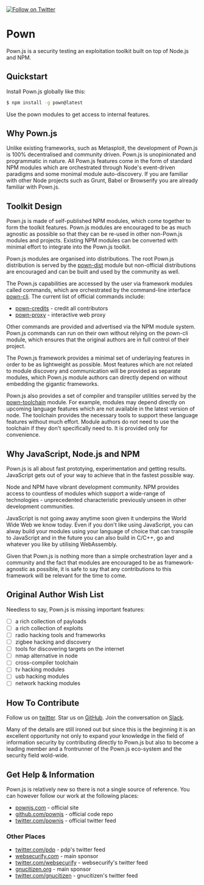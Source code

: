 [![Follow on Twitter](https://img.shields.io/twitter/follow/pownjs.svg?logo=twitter)](https://twitter.com/pownjs)

# Pown

Pown.js is a security testing an exploitation toolkit built on top of Node.js and NPM.

## Quickstart

Install Pown.js globally like this:

```sh
$ npm install -g pown@latest
```

Use the pown modules to get access to internal features.

## Why Pown.js

Unlike existing frameworks, such as Metasploit, the development of Pown.js is 100% decentralised and community driven. Pown.js is unopinionated and programmatic in nature. All Pown.js features come in the form of standard NPM modules which are orchestrated through Node's event-driven paradigms and some monimal module auto-discovery. If you are familiar with other Node projects such as Grunt, Babel or Browserify you are already familiar with Pown.js.

## Toolkit Design

Pown.js is made of self-published NPM modules, which come together to form the toolkit features. Pown.js modules are encouraged to be as much agnostic as possible so that they can be re-used in other non-Pown.js modules and projects. Existing NPM modules can be converted with minimal effort to integrate into the Pown.js toolkit.

Pown.js modules are organised into distributions. The root Pown.js distribution is served by the [pown-dist](https://github.com/pownjs/pown-dist) module but non-official distributions are encouraged and can be built and used by the community as well.

The Pown.js capabilities are accessed by the user via framework modules called commands, which are orchestrated by the command-line interface [pown-cli](https://github.com/pownjs/pown-dist). The current list of official commands include:

* [pown-credits](https://github.com/pownjs/pown-credits) - credit all contributors
* [pown-proxy](https://github.com/pownjs/pown-proxy) - interactive web proxy

Other commands are provided and advertised via the NPM module system. Pown.js commands can run on their own without relying on the pown-cli module, which ensures that the original authors are in full control of their project.

The Pown.js framework provides a minimal set of underlaying features in order to be as lightweight as possible. Most features which are not related to module discovery and communication will be provided as separate modules, which Pown.js module authors can directly depend on without embedding the gigantic frameworks.

Pown.js also provides a set of compiler and transpiler utilities served by the [pown-toolchain](https://github.com/pownjs/pown-toolchain) module. For example, modules may depend directly on upcoming language features which are not available in the latest version of node. The toolchain provides the necessary tools to support these language features without much effort. Module authors do not need to use the toolchain if they don't specifically need to. It is provided only for convenience.

## Why JavaScript, Node.js and NPM

Pown.js is all about fast prototying, experimentation and getting results. JavaScript gets out of your way to achieve that in the fastest possible way.

Node and NPM have vibrant development community. NPM provides access to countless of modules which support a wide-range of technologies - unprecedented characteristic previously unseen in other development communities.

JavaScript is not going away anytime soon given it underpins the World Wide Web we know today. Even if you don't like using JavaScript, you can alway build your modules using your language of choice that can transpile to JavaScript and in the future you can also build in C/C++, go and whatever you like by utilising WebAssembly.

Given that Pown.js is nothing more than a simple orchestration layer and a community and the fact that modules are encouraged to be as framework-agnostic as possible, it is safe to say that any contributions to this framework will be relevant for the time to come.

## Original Author Wish List

Needless to say, Pown.js is missing important features:

- [ ] a rich collection of payloads
- [ ] a rich collection of exploits
- [ ] radio hacking tools and frameworks
- [ ] zigbee hacking and discovery
- [ ] tools for discovering targets on the internet
- [ ] nmap alternative in node
- [ ] cross-compiler toolchain
- [ ] tv hacking modules
- [ ] usb hacking modules
- [ ] network hacking modules

## How To Contribute

Follow us on [twitter](https://twitter.com/pownjs). Star us on [GitHub](https://github.com/pownjs). Join the conversation on [Slack](https://join.slack.com/t/pownjs/shared_invite/enQtNTA0NTA0Njk4OTk2LWU0ZGRhNDlhOGZhMWZkZjg5NmU4NzI1YWNmZGQzOWYxOWE5OWIzODgwODczZjAyYzA3YzdjZGIzZjliNmNhMDI).

Many of the details are still ironed out but since this is the beginning it is an excellent opportunity not only to expand your knowledge in the field of information security by contributing directly to Pown.js but also to become a leading member and a frontrunner of the Pown.js eco-system and the security field wold-wide.

## Get Help & Information

Pown.js is relatively new so there is not a single source of reference. You can however follow our work at the following places:

* [pownjs.com](https://pownjs.com) - official site
* [github.com/pownjs](https://github.com/pownjs) - official code repo
* [twitter.com/pownjs](https://twitter.com/pownjs) - official twitter feed

### Other Places

* [twitter.com/pdp](https://twitter.com/pdp) - pdp's twitter feed
* [websecurify.com](https://websecurify.com) - main sponsor
* [twitter.com/websecurify](https://twitter.com/websecurify) - websecurify's twitter feed
* [gnucitizen.org](https://gnucitizen.org) - main sponsor
* [twitter.com/gnucitizen](https://twitter.com/gnucitizen) - gnucitizen's twitter feed
